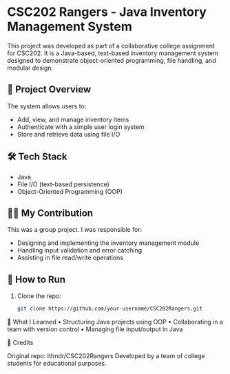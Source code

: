 # CSC202 Rangers - Java Inventory Management System

This project was developed as part of a collaborative college assignment for CSC202. It is a Java-based, text-based inventory management system designed to demonstrate object-oriented programming, file handling, and modular design.

## 📌 Project Overview

The system allows users to:
- Add, view, and manage inventory items
- Authenticate with a simple user login system
- Store and retrieve data using file I/O

## 🛠️ Tech Stack

- Java
- File I/O (text-based persistence)
- Object-Oriented Programming (OOP)

## 👨‍💻 My Contribution

This was a group project. I was responsible for:
- Designing and implementing the inventory management module
- Handling input validation and error catching
- Assisting in file read/write operations

## 🚀 How to Run

1. Clone the repo:
   ```bash
   git clone https://github.com/your-username/CSC202Rangers.git
   
🧠 What I Learned
	•	Structuring Java projects using OOP
	•	Collaborating in a team with version control
	•	Managing file input/output in Java

📎 Credits

Original repo: Ithndr/CSC202Rangers
Developed by a team of college students for educational purposes.
   